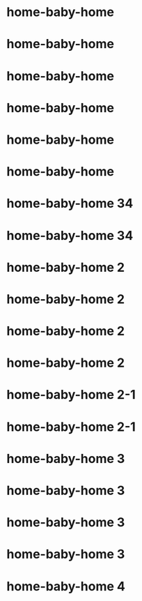 # home-baby-home

# home-baby-home
# home-baby-home
# home-baby-home
# home-baby-home
# home-baby-home
# home-baby-home 34
# home-baby-home 34
# home-baby-home 2
# home-baby-home 2
# home-baby-home 2
# home-baby-home 2
# home-baby-home 2-1
# home-baby-home 2-1
# home-baby-home 3
# home-baby-home 3
# home-baby-home 3
# home-baby-home 3
# home-baby-home 4
